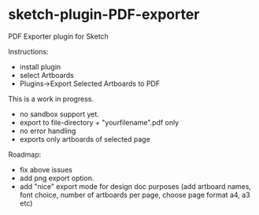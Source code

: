 # sketch-plugin-PDF-exporter
PDF Exporter plugin for Sketch

Instructions:
- install plugin
- select Artboards
- Plugins->Export Selected Artboards to PDF


This is a work in progress.
- no sandbox support yet.
- export to file-directory + "yourfilename".pdf only
- no error handling
- exports only artboards of selected page

Roadmap:
- fix above issues
- add png export option.
- add "nice" export mode for design doc purposes (add artboard names, font choice, number of artboards per page, choose page format a4, a3 etc)
